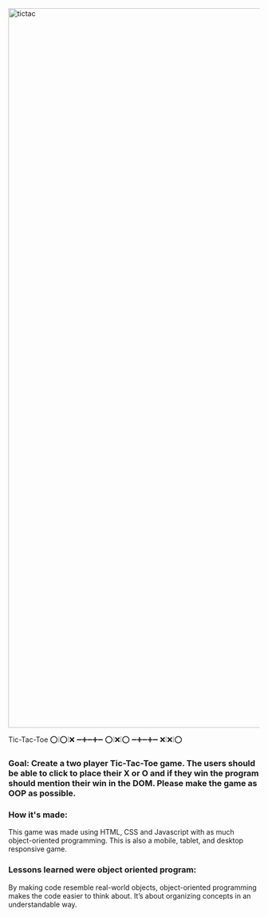  <img width="1440" alt="tictac" src="https://user-images.githubusercontent.com/78456343/134753537-d8cda1eb-4594-466e-aafb-c7bb5e31cec8.png">

 Tic-Tac-Toe ⁣⭕❕⭕❕❌
            ➖➕➖➕➖
            ⭕❕⁣❌❕⭕
            ➖➕➖➕➖
             ❌❕❌❕⭕

### Goal: Create a two player Tic-Tac-Toe game. The users should be able to click to place their X or O and if they win the program should mention their win in the DOM. Please make the game as OOP as possible.

### How it's made:
This game was made using HTML, CSS and Javascript with as much object-oriented programming. This is also a mobile, tablet, and desktop responsive game.

### Lessons learned were object oriented program:
By making code resemble real-world objects, object-oriented programming makes the code easier to think about. It’s about organizing concepts in an understandable way.
